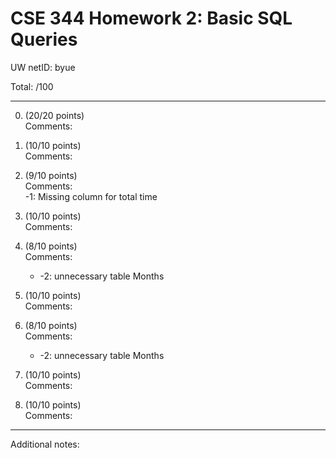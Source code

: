 # CSE 344 Homework 2: Basic SQL Queries

UW netID: byue

Total: /100

---

0. (20/20 points)  
   Comments:  



1. (10/10 points)  
   Comments:  



2. (9/10 points)  
   Comments:  
    -1: Missing column for total time


3. (10/10 points)  
   Comments:  



4. (8/10 points)  
   Comments:  
   * -2: unnecessary table Months



5. (10/10 points)  
   Comments:  



6. (8/10 points)  
   Comments:  
   * -2: unnecessary table Months



7. (10/10 points)  
   Comments:  



8. (10/10 points)  
   Comments:  


---

Additional notes:  
